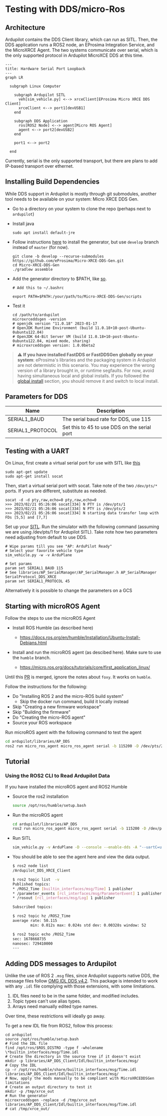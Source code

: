 # Testing with DDS/micro-Ros

## Architecture

Ardupilot contains the DDS Client library, which can run as SITL. Then, the DDS application runs a ROS2 node, an EProsima Integration Service, and the MicroXRCE Agent. The two systems communicate over serial, which is the only supported protocol in Ardupilot MicroXCE DDS at this time.

```mermaid
---
title: Hardware Serial Port Loopback
---
graph LR

  subgraph Linux Computer

    subgraph Ardupilot SITL
      veh[sim_vehicle.py] <--> xrceClient[EProsima Micro XRCE DDS Client]
      xrceClient <--> port1[devUSB1]
    end

    subgraph DDS Application
      ros[ROS2 Node] <--> agent[Micro ROS Agent]
      agent <--> port2[devUSB2]
    end

    port1 <--> port2

  end
```

Currently, serial is the only supported transport, but there are plans to add IP-based transport over ethernet. 

## Installing Build Dependencies

While DDS support in Ardupilot is mostly through git submodules, another tool needs to be available on your system: Micro XRCE DDS Gen.

- Go to a directory on your system to clone the repo (perhaps next to `ardupilot`)
- Install java
  ```console
  sudo apt install default-jre
  ````
- Follow instructions [here](https://micro-xrce-dds.docs.eprosima.com/en/latest/installation.html#installing-the-micro-xrce-dds-gen-tool) to install the generator, but use `develop` branch instead of `master` (for now).
  ```console
  git clone -b develop --recurse-submodules https://github.com/eProsima/Micro-XRCE-DDS-Gen.git
  cd Micro-XRCE-DDS-Gen
  ./gradlew assemble
  ```

- Add the generator directory to $PATH, like [so](https://github.com/eProsima/Micro-XRCE-DDS-docs/issues/83). 
  ```console
  # Add this to ~/.bashrc

  export PATH=$PATH:/your/path/to/Micro-XRCE-DDS-Gen/scripts
  ```
- Test it
  ```console
  cd /path/to/ardupilot
  microxrceddsgen -version
  # openjdk version "11.0.18" 2023-01-17
  # OpenJDK Runtime Environment (build 11.0.18+10-post-Ubuntu-0ubuntu122.04)
  # OpenJDK 64-Bit Server VM (build 11.0.18+10-post-Ubuntu-0ubuntu122.04, mixed mode, sharing)
  # microxrceddsgen version: 1.0.0beta2
  ```

> :warning: **If you have installed FastDDS or FastDDSGen globally on your system**:
eProsima's libraries and the packaging system in Ardupilot are not determistic in this scenario.
You may experience the wrong version of a library brought in, or runtime segfaults.
For now, avoid having simultaneous local and global installs.
If you followed the [global install](https://fast-dds.docs.eprosima.com/en/latest/installation/sources/sources_linux.html#global-installation)
section, you should remove it and switch to local install.

## Parameters for DDS

| Name | Description |
| - | - |
| SERIAL1_BAUD | The serial baud rate for DDS, use 115 |
| SERIAL1_PROTOCOL | Set this to 45 to use DDS on the serial port |


## Testing with a UART

On Linux, first create a virtual serial port for use with SITL like [this](https://stackoverflow.com/questions/52187/virtual-serial-port-for-linux)

```
sudo apt-get update
sudo apt-get install socat
```

Then, start a virtual serial port with socat. Take note of the two `/dev/pts/*` ports. If yours are different, substitute as needed.
```
socat -d -d pty,raw,echo=0 pty,raw,echo=0
>>> 2023/02/21 05:26:06 socat[334] N PTY is /dev/pts/1
>>> 2023/02/21 05:26:06 socat[334] N PTY is /dev/pts/2
>>> 2023/02/21 05:26:06 socat[334] N starting data transfer loop with FDs [5,5] and [7,7]
```

Set up your [SITL](https://ardupilot.org/dev/docs/setting-up-sitl-on-linux.html).
Run the simulator with the following command (assuming we are using /dev/pts/1 for Ardupilot SITL). Take note how two parameters need adjusting from default to use DDS.
```
# Wipe params till you see "AP: ArduPilot Ready"
# Select your favorite vehicle type
sim_vehicle.py -w -v ArduPlane

# Set params
param set SERIAL1_BAUD 115
# See libraries/AP_SerialManager/AP_SerialManager.h AP_SerialManager SerialProtocol_DDS_XRCE
param set SERIAL1_PROTOCOL 45
```
Alternatively it is possible to change the parameters on a GCS

## Starting with microROS Agent

Follow the steps to use the microROS Agent

- Install ROS Humble (as described here)

  - https://docs.ros.org/en/humble/Installation/Ubuntu-Install-Debians.html

- Install and run the microROS agent (as descibed here). Make sure to use the `humble` branch.

  - https://micro.ros.org/docs/tutorials/core/first_application_linux/

Until this [PR](https://github.com/micro-ROS/micro-ROS.github.io/pull/401) is merged, ignore the notes about `foxy`. It works on `humble`.

Follow the instructions for the following:

* Do "Installing ROS 2 and the micro-ROS build system"
  * Skip the docker run command, build it locally instead
* Skip "Creating a new firmware workspace"
* Skip "Building the firmware"
* Do "Creating the micro-ROS agent"
* Source your ROS workspace

Run microROS agent with the following command to test the agent

```bash
cd ardupilot/libraries/AP_DDS
ros2 run micro_ros_agent micro_ros_agent serial -b 115200 -D /dev/pts/2  -r dds_xrce_profile.xml # (assuming we are using tty/pts/2 for Ardupilot)
```

## Tutorial

### Using the ROS2 CLI to Read Ardupilot Data

If you have installed the microROS agent and ROS2 Humble

- Source the ros2 installation
  ```bash
  source /opt/ros/humble/setup.bash
  ```
- Run the microROS agent
  ```bash
  cd ardupilot/libraries/AP_DDS
  ros2 run micro_ros_agent micro_ros_agent serial -b 115200 -D /dev/pts/2  -r dds_xrce_profile.xml # (assuming we are using tty/pts/2 for Ardupilot)
  ```
- Run SITL
  ```bash
  sim_vehicle.py -v ArduPlane -D --console --enable-dds -A "--uartC=uart:/dev/pts/1"
  ```
- You should be able to see the agent here and view the data output.
  ```bash
  $ ros2 node list
  /Ardupilot_DDS_XRCE_Client

  $ ros2 topic list  -v
  Published topics:
  * /ROS2_Time [builtin_interfaces/msg/Time] 1 publisher
  * /parameter_events [rcl_interfaces/msg/ParameterEvent] 1 publisher
  * /rosout [rcl_interfaces/msg/Log] 1 publisher

  Subscribed topics:

  $ ros2 topic hz /ROS2_Time
  average rate: 50.115
          min: 0.012s max: 0.024s std dev: 0.00328s window: 52

  $ ros2 topic echo /ROS2_Time 
  sec: 1678668735
  nanosec: 729410000
  ---
  ```

## Adding DDS messages to Ardupilot

Unlike the use of ROS 2 `.msg` files, since Ardupilot supports native DDS, the message files follow [OMG IDL DDS v4.2](https://www.omg.org/spec/IDL/4.2/PDF).
This package is intended to work with any `.idl` file complying with those extensions, with some limitations. 

1. IDL files need to be in the same folder, and modified includes.
1. Topic types can't use alias types.
1. Arrays need manually edited type names. 

Over time, these restrictions will ideally go away. 

To get a new IDL file from ROS2, follow this process:
```console
cd ardupilot
source /opt/ros/humble/setup.bash
# Find the IDL file
find /opt/ros/$ROS_DISTRO -type f -wholename \*builtin_interfaces/msg/Time.idl
# Create the directory in the source tree if it doesn't exist
mkdir -p libraries/AP_DDS_Client/Idl/builtin_interfaces/msg/
# Copy the IDL
cp -r /opt/ros/humble/share/builtin_interfaces/msg/Time.idl libraries/AP_DDS_Client/Idl/builtin_interfaces/msg/
# Now, apply the mods manually to be compliant with MicroXRCEDDSGen limitations
# Create an output directory to test it
mkdir -p /tmp/xrce_out
# Run the generator
microxrceddsgen -replace -d /tmp/xrce_out libraries/AP_DDS_Client/Idl/builtin_interfaces/msg/Time.idl
# cat /tmp/xrce_out/
```
